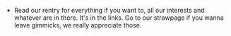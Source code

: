 - Read our rentry for everything if you want to, all our interests and whatever are in there. It's in the links. Go to our strawpage if you wanna leave gimmicks, we really appreciate those.

